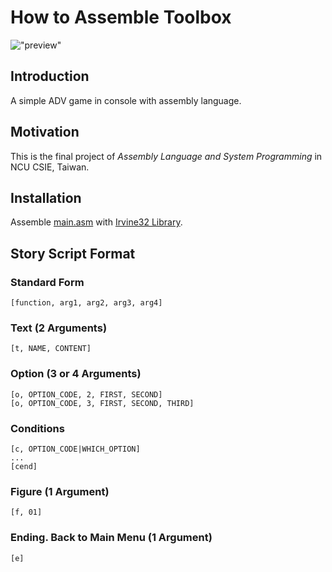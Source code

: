 # How to Assemble Toolbox

!["preview"](https://i.imgur.com/3gd5T7J.png)

## Introduction

A simple ADV game in console with assembly language.

## Motivation

This is the final project of *Assembly Language and System Programming* in NCU CSIE, Taiwan.

## Installation

Assemble [main.asm](main.asm) with [Irvine32 Library](http://kipirvine.com/asm/gettingStartedVS2017/index.htm#tutorial32).

## Story Script Format

### Standard Form

```
[function, arg1, arg2, arg3, arg4]
```

### Text (2 Arguments)

```
[t, NAME, CONTENT]
```

### Option (3 or 4 Arguments)

```
[o, OPTION_CODE, 2, FIRST, SECOND]
[o, OPTION_CODE, 3, FIRST, SECOND, THIRD]
```

### Conditions

```
[c, OPTION_CODE|WHICH_OPTION]
...
[cend]
```

### Figure (1 Argument)

```
[f, 01]
```

### Ending. Back to Main Menu (1 Argument)

```
[e]
```
